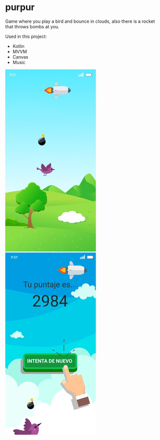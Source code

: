 # purpur
Game where you play a bird and bounce in clouds, also there is a rocket that throws bombs at you.

Used in this project:</br>
  * Kotlin
  * MVVM
  * Canvas
  * Music
 
![N|Solid](https://github.com/puntogris/purpur/blob/master/screenshots/1.webp)
![N|Solid](https://github.com/puntogris/purpur/blob/master/screenshots/2.webp)
